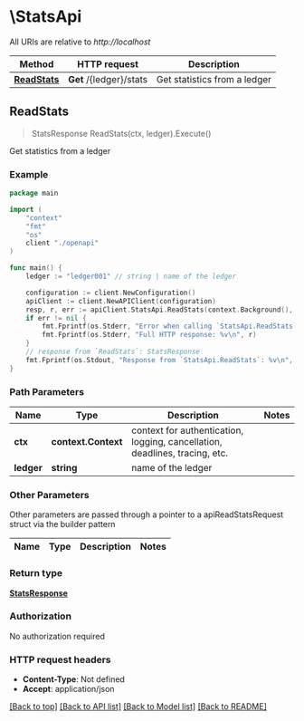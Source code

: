 # \StatsApi

All URIs are relative to *http://localhost*

Method | HTTP request | Description
------------- | ------------- | -------------
[**ReadStats**](StatsApi.md#ReadStats) | **Get** /{ledger}/stats | Get statistics from a ledger



## ReadStats

> StatsResponse ReadStats(ctx, ledger).Execute()

Get statistics from a ledger



### Example

```go
package main

import (
    "context"
    "fmt"
    "os"
    client "./openapi"
)

func main() {
    ledger := "ledger001" // string | name of the ledger

    configuration := client.NewConfiguration()
    apiClient := client.NewAPIClient(configuration)
    resp, r, err := apiClient.StatsApi.ReadStats(context.Background(), ledger).Execute()
    if err != nil {
        fmt.Fprintf(os.Stderr, "Error when calling `StatsApi.ReadStats``: %v\n", err)
        fmt.Fprintf(os.Stderr, "Full HTTP response: %v\n", r)
    }
    // response from `ReadStats`: StatsResponse
    fmt.Fprintf(os.Stdout, "Response from `StatsApi.ReadStats`: %v\n", resp)
}
```

### Path Parameters


Name | Type | Description  | Notes
------------- | ------------- | ------------- | -------------
**ctx** | **context.Context** | context for authentication, logging, cancellation, deadlines, tracing, etc.
**ledger** | **string** | name of the ledger | 

### Other Parameters

Other parameters are passed through a pointer to a apiReadStatsRequest struct via the builder pattern


Name | Type | Description  | Notes
------------- | ------------- | ------------- | -------------


### Return type

[**StatsResponse**](StatsResponse.md)

### Authorization

No authorization required

### HTTP request headers

- **Content-Type**: Not defined
- **Accept**: application/json

[[Back to top]](#) [[Back to API list]](../README.md#documentation-for-api-endpoints)
[[Back to Model list]](../README.md#documentation-for-models)
[[Back to README]](../README.md)

